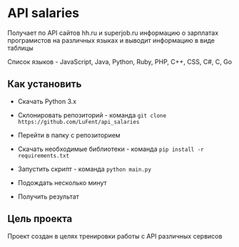 # API salaries

Получает по API сайтов hh.ru и superjob.ru информацию о зарплатах програмистов на различных языках и выводит информацию в виде таблицы

Список языков - JavaScript, Java, Python, Ruby, PHP, C++, CSS, C#, C, Go

## Как установить
- Скачать Python 3.x

- Склонировать репозиторий - команда ```git clone https://github.com/LuFent/api_salaries ```

- Перейти в папку с репозиторием

- Скачать необходимые библиотеки - команда ``` pip install -r requirements.txt ```

- Запустить скрипт - команда ``` python main.py ```

- Подождать несколько минут

- Получить результат

## Цель проекта

Проект создан в целях тренировки работы с API различных сервисов
